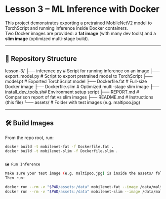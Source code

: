 # Lesson 3 – ML Inference with Docker

This project demonstrates exporting a pretrained MobileNetV2 model to TorchScript and running inference inside Docker containers.  
Two Docker images are provided: a **fat image** (with many dev tools) and a **slim image** (optimized multi-stage build).

---

## 📂 Repository Structure


lesson-3/
├── inference.py        # Script for running inference on an image
├── export_model.py     # Script to export pretrained model to TorchScript
├── model.pt            # Exported TorchScript model
├── Dockerfile.fat      # Full-size Docker image
├── Dockerfile.slim     # Optimized multi-stage slim image
├── install_dev_tools.sh# Environment setup script
├── REPORT.md           # Comparison report of fat vs slim images
├── README.md           # Instructions (this file)
└── assets/             # Folder with test images (e.g. maltipoo.jpg)


---

## 🛠️ Build Images

From the repo root, run:

```bash
docker build -t mobilenet-fat -f Dockerfile.fat .
docker build -t mobilenet-slim -f Dockerfile.slim .


🖼️ Run Inference

Make sure your test image (e.g. maltipoo.jpg) is inside the assets/ folder.
Then run:

docker run --rm -v "$PWD/assets:/data" mobilenet-fat --image /data/maltipoo.jpg --topk 3
docker run --rm -v "$PWD/assets:/data" mobilenet-slim --image /data/maltipoo.jpg --topk 3
